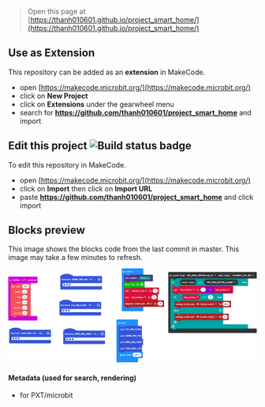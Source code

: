 
> Open this page at [https://thanh010601.github.io/project_smart_home/](https://thanh010601.github.io/project_smart_home/)

## Use as Extension

This repository can be added as an **extension** in MakeCode.

* open [https://makecode.microbit.org/](https://makecode.microbit.org/)
* click on **New Project**
* click on **Extensions** under the gearwheel menu
* search for **https://github.com/thanh010601/project_smart_home** and import

## Edit this project ![Build status badge](https://github.com/thanh010601/project_smart_home/workflows/MakeCode/badge.svg)

To edit this repository in MakeCode.

* open [https://makecode.microbit.org/](https://makecode.microbit.org/)
* click on **Import** then click on **Import URL**
* paste **https://github.com/thanh010601/project_smart_home** and click import

## Blocks preview

This image shows the blocks code from the last commit in master.
This image may take a few minutes to refresh.

![A rendered view of the blocks](https://github.com/thanh010601/project_smart_home/raw/master/.github/makecode/blocks.png)

#### Metadata (used for search, rendering)

* for PXT/microbit
<script src="https://makecode.com/gh-pages-embed.js"></script><script>makeCodeRender("{{ site.makecode.home_url }}", "{{ site.github.owner_name }}/{{ site.github.repository_name }}");</script>
